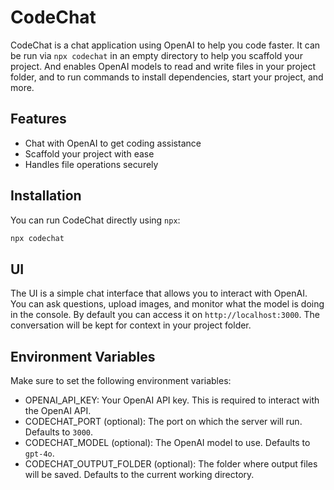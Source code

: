 # CodeChat

CodeChat is a chat application using OpenAI to help you code faster. It can be run via `npx codechat` in an empty directory to help you scaffold your project. And enables OpenAI models to read and write files in your project folder, and to run commands to install dependencies, start your project, and more.

## Features

- Chat with OpenAI to get coding assistance
- Scaffold your project with ease
- Handles file operations securely

## Installation

You can run CodeChat directly using `npx`:

```sh
npx codechat
```

## UI

The UI is a simple chat interface that allows you to interact with OpenAI. You can ask questions, upload images, and monitor
what the model is doing in the console. By default you can access it on `http://localhost:3000`. The conversation will be
kept for context in your project folder.

## Environment Variables
Make sure to set the following environment variables:

* OPENAI_API_KEY: Your OpenAI API key. This is required to interact with the OpenAI API.
* CODECHAT_PORT (optional): The port on which the server will run. Defaults to `3000`.
* CODECHAT_MODEL (optional): The OpenAI model to use. Defaults to `gpt-4o`.
* CODECHAT_OUTPUT_FOLDER (optional): The folder where output files will be saved. Defaults to the current working directory.